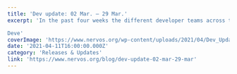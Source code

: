 ```yaml
---
title: 'Dev update: 02 Mar. – 29 Mar.'
excerpt: 'In the past four weeks the different developer teams across the Nervos Network have been busy on a number of ongoing updates. Below is a round up from the various teams from March 2 to March 29.

Deve'
coverImage: 'https://www.nervos.org/wp-content/uploads/2021/04/Dev_Update_No_Number-01-810x456.png'
date: '2021-04-11T16:00:00.000Z'
category: 'Releases & Updates'
link: 'https://www.nervos.org/blog/dev-update-02-mar-29-mar'
---
```


